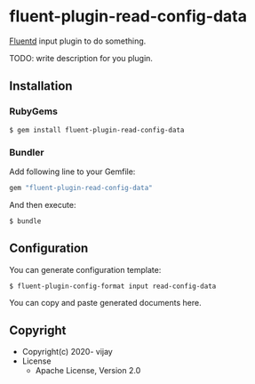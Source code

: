 # fluent-plugin-read-config-data

[Fluentd](https://fluentd.org/) input plugin to do something.

TODO: write description for you plugin.

## Installation

### RubyGems

```
$ gem install fluent-plugin-read-config-data
```

### Bundler

Add following line to your Gemfile:

```ruby
gem "fluent-plugin-read-config-data"
```

And then execute:

```
$ bundle
```

## Configuration

You can generate configuration template:

```
$ fluent-plugin-config-format input read-config-data
```

You can copy and paste generated documents here.

## Copyright

* Copyright(c) 2020- vijay
* License
  * Apache License, Version 2.0
